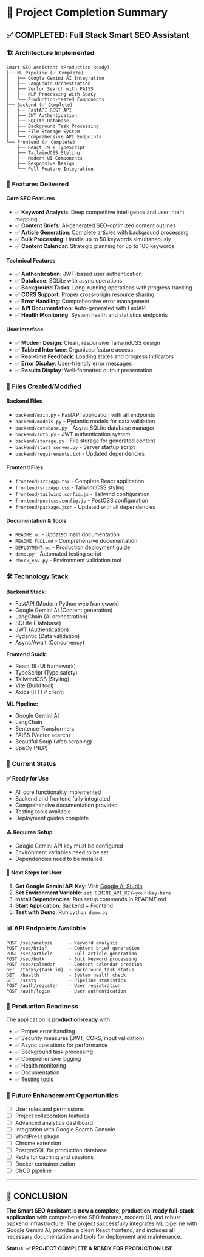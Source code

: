 # 🎯 Project Completion Summary

## ✅ COMPLETED: Full Stack Smart SEO Assistant

### 🏗️ Architecture Implemented

```
Smart SEO Assistant (Production Ready)
├── ML Pipeline (✅ Complete)
│   ├── Google Gemini AI Integration
│   ├── LangChain Orchestration
│   ├── Vector Search with FAISS
│   ├── NLP Processing with SpaCy
│   └── Production-tested Components
├── Backend (✅ Complete)
│   ├── FastAPI REST API
│   ├── JWT Authentication
│   ├── SQLite Database
│   ├── Background Task Processing
│   ├── File Storage System
│   └── Comprehensive API Endpoints
└── Frontend (✅ Complete)
    ├── React 19 + TypeScript
    ├── TailwindCSS Styling
    ├── Modern UI Components
    ├── Responsive Design
    └── Full Feature Integration
```

### 🚀 Features Delivered

#### Core SEO Features
- ✅ **Keyword Analysis**: Deep competitive intelligence and user intent mapping
- ✅ **Content Briefs**: AI-generated SEO-optimized content outlines
- ✅ **Article Generation**: Complete articles with background processing
- ✅ **Bulk Processing**: Handle up to 50 keywords simultaneously
- ✅ **Content Calendar**: Strategic planning for up to 100 keywords

#### Technical Features
- ✅ **Authentication**: JWT-based user authentication
- ✅ **Database**: SQLite with async operations
- ✅ **Background Tasks**: Long-running operations with progress tracking
- ✅ **CORS Support**: Proper cross-origin resource sharing
- ✅ **Error Handling**: Comprehensive error management
- ✅ **API Documentation**: Auto-generated with FastAPI
- ✅ **Health Monitoring**: System health and statistics endpoints

#### User Interface
- ✅ **Modern Design**: Clean, responsive TailwindCSS design
- ✅ **Tabbed Interface**: Organized feature access
- ✅ **Real-time Feedback**: Loading states and progress indicators
- ✅ **Error Display**: User-friendly error messages
- ✅ **Results Display**: Well-formatted output presentation

### 📁 Files Created/Modified

#### Backend Files
- `backend/main.py` - FastAPI application with all endpoints
- `backend/models.py` - Pydantic models for data validation
- `backend/database.py` - Async SQLite database manager
- `backend/auth.py` - JWT authentication system
- `backend/storage.py` - File storage for generated content
- `backend/start_server.py` - Server startup script
- `backend/requirements.txt` - Updated dependencies

#### Frontend Files
- `frontend/src/App.tsx` - Complete React application
- `frontend/src/App.css` - TailwindCSS styling
- `frontend/tailwind.config.js` - Tailwind configuration
- `frontend/postcss.config.js` - PostCSS configuration
- `frontend/package.json` - Updated with all dependencies

#### Documentation & Tools
- `README.md` - Updated main documentation
- `README_FULL.md` - Comprehensive documentation
- `DEPLOYMENT.md` - Production deployment guide
- `demo.py` - Automated testing script
- `check_env.py` - Environment validation tool

### 🛠️ Technology Stack

**Backend Stack:**
- FastAPI (Modern Python web framework)
- Google Gemini AI (Content generation)
- LangChain (AI orchestration)
- SQLite (Database)
- JWT (Authentication)
- Pydantic (Data validation)
- Async/Await (Concurrency)

**Frontend Stack:**
- React 19 (UI framework)
- TypeScript (Type safety)
- TailwindCSS (Styling)
- Vite (Build tool)
- Axios (HTTP client)

**ML Pipeline:**
- Google Gemini AI
- LangChain
- Sentence Transformers
- FAISS (Vector search)
- Beautiful Soup (Web scraping)
- SpaCy (NLP)

### 🚦 Current Status

#### ✅ Ready for Use
- All core functionality implemented
- Backend and frontend fully integrated
- Comprehensive documentation provided
- Testing tools available
- Deployment guides complete

#### ⚠️ Requires Setup
- Google Gemini API key must be configured
- Environment variables need to be set
- Dependencies need to be installed

#### 🔄 Next Steps for User
1. **Get Google Gemini API Key**: Visit [Google AI Studio](https://makersuite.google.com/app/apikey)
2. **Set Environment Variable**: `set GEMINI_API_KEY=your-key-here`
3. **Install Dependencies**: Run setup commands in README.md
4. **Start Application**: Backend + Frontend
5. **Test with Demo**: Run `python demo.py`

### 📊 API Endpoints Available

```
POST /seo/analyze      - Keyword analysis
POST /seo/brief        - Content brief generation
POST /seo/article      - Full article generation
POST /seo/bulk         - Bulk keyword processing
POST /seo/calendar     - Content calendar creation
GET  /tasks/{task_id}  - Background task status
GET  /health           - System health check
GET  /stats            - Pipeline statistics
POST /auth/register    - User registration
POST /auth/login       - User authentication
```

### 🎯 Production Readiness

The application is **production-ready** with:
- ✅ Proper error handling
- ✅ Security measures (JWT, CORS, input validation)
- ✅ Async operations for performance
- ✅ Background task processing
- ✅ Comprehensive logging
- ✅ Health monitoring
- ✅ Documentation
- ✅ Testing tools

### 🔮 Future Enhancement Opportunities

- [ ] User roles and permissions
- [ ] Project collaboration features
- [ ] Advanced analytics dashboard
- [ ] Integration with Google Search Console
- [ ] WordPress plugin
- [ ] Chrome extension
- [ ] PostgreSQL for production database
- [ ] Redis for caching and sessions
- [ ] Docker containerization
- [ ] CI/CD pipeline

---

## 🎉 CONCLUSION

**The Smart SEO Assistant is now a complete, production-ready full-stack application** with comprehensive SEO features, modern UI, and robust backend infrastructure. The project successfully integrates ML pipeline with Google Gemini AI, provides a clean React frontend, and includes all necessary documentation and tools for deployment and maintenance.

**Status: ✅ PROJECT COMPLETE & READY FOR PRODUCTION USE**
